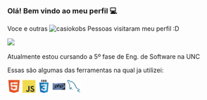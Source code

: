 ### Olá! Bem vindo ao meu perfil 💻
Voce e outras 
<img src="https://komarev.com/ghpvc/?username=casiokobs&label=_💻" alt="casiokobs"/>
Pessoas visitaram meu perfil :D

 <img width="1200" width="30" src="https://miro.medium.com/max/1400/1*tGHAV9yItR_FISNYM7HGqQ.gif"/>

Atualmente estou cursando a 5º fase de Eng. de Software na UNC 

Essas são algumas das ferramentas na qual ja utilizei:
<div style="display:inline_block">
    <img height="30" width="30" src="https://github.com/devicons/devicon/blob/master/icons/html5/html5-original.svg"/>
    <img height="30" width="30" src="https://github.com/devicons/devicon/blob/master/icons/javascript/javascript-original.svg"/>
    <img height="30" width="30" src="https://raw.githubusercontent.com/devicons/devicon/master/icons/css3/css3-original-wordmark.svg"/>
    <img height="30" width="30" src="https://github.com/devicons/devicon/blob/master/icons/php/php-original.svg"/>
    <img height="30" width="30" src="https://github.com/devicons/devicon/blob/master/icons/mysql/mysql-original.svg"/>
</div>
